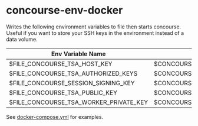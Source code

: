# concourse-env-docker

Writes the following environment variables to file then starts concourse. Useful if you want to store your SSH keys in the environment instead of a data volume.

|Env Variable Name|Destination|
|---|---|
$FILE_CONCOURSE_TSA_HOST_KEY|$CONCOURSE_TSA_HOST_KEY
$FILE_CONCOURSE_TSA_AUTHORIZED_KEYS|$CONCOURSE_TSA_AUTHORIZED_KEYS
$FILE_CONCOURSE_SESSION_SIGNING_KEY|$CONCOURSE_SESSION_SIGNING_KEY
$FILE_CONCOURSE_TSA_PUBLIC_KEY|$CONCOURSE_TSA_PUBLIC_KEY
$FILE_CONCOURSE_TSA_WORKER_PRIVATE_KEY|$CONCOURSE_TSA_WORKER_PRIVATE_KEY

See [docker-compose.yml](docker-compose.yml) for examples.

